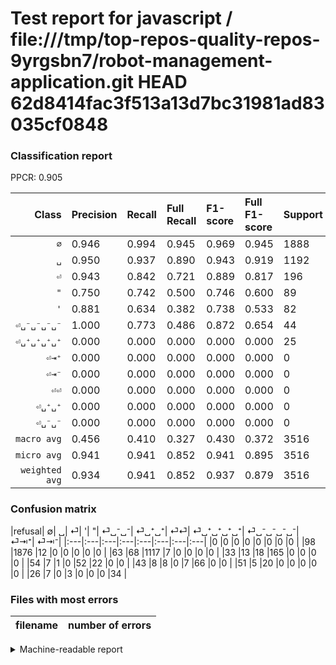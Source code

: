 # Test report for javascript / file:///tmp/top-repos-quality-repos-9yrgsbn7/robot-management-application.git HEAD 62d8414fac3f513a13d7bc31981ad83035cf0848

### Classification report

PPCR: 0.905

| Class | Precision | Recall | Full Recall | F1-score | Full F1-score | Support | Full Support | PPCR |
|------:|:----------|:-------|:------------|:---------|:---------|:--------|:-------------|:-----|
| `∅` | 0.946| 0.994| 0.945| 0.969| 0.945| 1888| 1986| 0.951 |
| `␣` | 0.950| 0.937| 0.890| 0.943| 0.919| 1192| 1255| 0.950 |
| `⏎` | 0.943| 0.842| 0.721| 0.889| 0.817| 196| 229| 0.856 |
| `"` | 0.750| 0.742| 0.500| 0.746| 0.600| 89| 132| 0.674 |
| `'` | 0.881| 0.634| 0.382| 0.738| 0.533| 82| 136| 0.603 |
| `⏎␣⁻␣⁻␣⁻␣⁻` | 1.000| 0.773| 0.486| 0.872| 0.654| 44| 70| 0.629 |
| `⏎␣⁺␣⁺␣⁺␣⁺` | 0.000| 0.000| 0.000| 0.000| 0.000| 25| 76| 0.329 |
| `⏎⇥⁺` | 0.000| 0.000| 0.000| 0.000| 0.000| 0| 0| 0.000 |
| `⏎⇥⁻` | 0.000| 0.000| 0.000| 0.000| 0.000| 0| 0| 0.000 |
| `⏎⏎` | 0.000| 0.000| 0.000| 0.000| 0.000| 0| 0| 0.000 |
| `⏎␣⁺␣⁺` | 0.000| 0.000| 0.000| 0.000| 0.000| 0| 0| 0.000 |
| `⏎␣⁻␣⁻` | 0.000| 0.000| 0.000| 0.000| 0.000| 0| 0| 0.000 |
| `macro avg` | 0.456| 0.410| 0.327| 0.430| 0.372| 3516| 3884| 0.905 |
| `micro avg` | 0.941| 0.941| 0.852| 0.941| 0.895| 3516| 3884| 0.905 |
| `weighted avg` | 0.934| 0.941| 0.852| 0.937| 0.879| 3516| 3884| 0.905 |

### Confusion matrix

|refusal|  ∅| ␣| ⏎| '| "| ⏎␣⁻␣⁻| ⏎␣⁺␣⁺| ⏎⏎| ⏎␣⁺␣⁺␣⁺␣⁺| ⏎␣⁻␣⁻␣⁻␣⁻| ⏎⇥⁺| ⏎⇥⁻| 
|:---|:---|:---|:---|:---|:---|:---|:---|
|0 |0 |0 |0 |0 |0 |0 |0 |
|98 |1876 |12 |0 |0 |0 |0 |0 |
|63 |68 |1117 |7 |0 |0 |0 |0 |
|33 |13 |18 |165 |0 |0 |0 |0 |
|54 |7 |1 |0 |52 |22 |0 |0 |
|43 |8 |8 |0 |7 |66 |0 |0 |
|51 |5 |20 |0 |0 |0 |0 |0 |
|26 |7 |0 |3 |0 |0 |0 |34 |

### Files with most errors

| filename | number of errors|
|:----:|:-----|

<details>
    <summary>Machine-readable report</summary>
```json
{
  "cl_report": {"\"": {"f1-score": 0.7457627118644068, "precision": 0.75, "recall": 0.7415730337078652, "support": 89}, "\u0027": {"f1-score": 0.7375886524822696, "precision": 0.8813559322033898, "recall": 0.6341463414634146, "support": 82}, "macro avg": {"f1-score": 0.4297545444488722, "precision": 0.4558006269301962, "recall": 0.41008399894181596, "support": 3516}, "micro avg": {"f1-score": 0.941410693970421, "precision": 0.941410693970421, "recall": 0.941410693970421, "support": 3516}, "weighted avg": {"f1-score": 0.9367430740793642, "precision": 0.9343698156438724, "recall": 0.941410693970421, "support": 3516}, "\u2205": {"f1-score": 0.96900826446281, "precision": 0.9455645161290323, "recall": 0.9936440677966102, "support": 1888}, "\u23ce": {"f1-score": 0.889487870619946, "precision": 0.9428571428571428, "recall": 0.8418367346938775, "support": 196}, "\u23ce\u21e5\u207a": {"f1-score": 0.0, "precision": 0.0, "recall": 0.0, "support": 0}, "\u23ce\u21e5\u207b": {"f1-score": 0.0, "precision": 0.0, "recall": 0.0, "support": 0}, "\u23ce\u23ce": {"f1-score": 0.0, "precision": 0.0, "recall": 0.0, "support": 0}, "\u23ce\u2423\u207a\u2423\u207a": {"f1-score": 0.0, "precision": 0.0, "recall": 0.0, "support": 0}, "\u23ce\u2423\u207a\u2423\u207a\u2423\u207a\u2423\u207a": {"f1-score": 0.0, "precision": 0.0, "recall": 0.0, "support": 25}, "\u23ce\u2423\u207b\u2423\u207b": {"f1-score": 0.0, "precision": 0.0, "recall": 0.0, "support": 0}, "\u23ce\u2423\u207b\u2423\u207b\u2423\u207b\u2423\u207b": {"f1-score": 0.8717948717948718, "precision": 1.0, "recall": 0.7727272727272727, "support": 44}, "\u2423": {"f1-score": 0.9434121621621622, "precision": 0.9498299319727891, "recall": 0.9370805369127517, "support": 1192}},
  "cl_report_full": {"\"": {"f1-score": 0.6, "precision": 0.75, "recall": 0.5, "support": 132}, "\u0027": {"f1-score": 0.5333333333333333, "precision": 0.8813559322033898, "recall": 0.38235294117647056, "support": 136}, "macro avg": {"f1-score": 0.37233856009237476, "precision": 0.4558006269301962, "recall": 0.3269369475831225, "support": 3884}, "micro avg": {"f1-score": 0.8945945945945948, "precision": 0.941410693970421, "recall": 0.8522142121524202, "support": 3884}, "weighted avg": {"f1-score": 0.8791970035006712, "precision": 0.9203672466920843, "recall": 0.8522142121524202, "support": 3884}, "\u2205": {"f1-score": 0.945088161209068, "precision": 0.9455645161290323, "recall": 0.9446122860020141, "support": 1986}, "\u23ce": {"f1-score": 0.8168316831683169, "precision": 0.9428571428571428, "recall": 0.7205240174672489, "support": 229}, "\u23ce\u21e5\u207a": {"f1-score": 0.0, "precision": 0.0, "recall": 0.0, "support": 0}, "\u23ce\u21e5\u207b": {"f1-score": 0.0, "precision": 0.0, "recall": 0.0, "support": 0}, "\u23ce\u23ce": {"f1-score": 0.0, "precision": 0.0, "recall": 0.0, "support": 0}, "\u23ce\u2423\u207a\u2423\u207a": {"f1-score": 0.0, "precision": 0.0, "recall": 0.0, "support": 0}, "\u23ce\u2423\u207a\u2423\u207a\u2423\u207a\u2423\u207a": {"f1-score": 0.0, "precision": 0.0, "recall": 0.0, "support": 76}, "\u23ce\u2423\u207b\u2423\u207b": {"f1-score": 0.0, "precision": 0.0, "recall": 0.0, "support": 0}, "\u23ce\u2423\u207b\u2423\u207b\u2423\u207b\u2423\u207b": {"f1-score": 0.6538461538461539, "precision": 1.0, "recall": 0.4857142857142857, "support": 70}, "\u2423": {"f1-score": 0.9189633895516248, "precision": 0.9498299319727891, "recall": 0.8900398406374502, "support": 1255}},
  "ppcr": 0.9052523171987642
}
```
</details>
